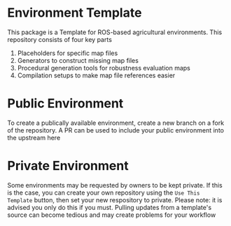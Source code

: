 # Environment Template
This package is a Template for ROS-based agricultural environments. This repository consists of four key parts
1) Placeholders for specific map files
2) Generators to construct missing map files
3) Procedural generation tools for robustness evaluation maps
4) Compilation setups to make map file references easier

# Public Environment
To create a publically available environment, create a new branch on a fork of the repository. A PR can be used to include your public environment into the upstream here

# Private Environment
Some environments may be requested by owners to be kept private. If this is the case, you can create your own repository using the `Use This Template` button, then set your new respository to private. Please note: it is advised you only do this if you must. Pulling updates from a template's source can become tedious and may create problems for your workflow

